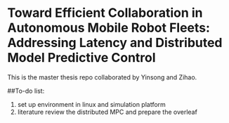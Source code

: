 # Toward Efficient Collaboration in Autonomous Mobile Robot Fleets: Addressing Latency and Distributed Model Predictive Control

This is the master thesis repo collaborated by Yinsong and Zihao.

##To-do list:
1. set up environment in linux and simulation platform
2. literature review the distributed MPC and prepare the overleaf 
